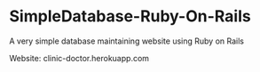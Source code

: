 SimpleDatabase-Ruby-On-Rails
============================

A very simple database maintaining website using Ruby on Rails

Website: clinic-doctor.herokuapp.com
